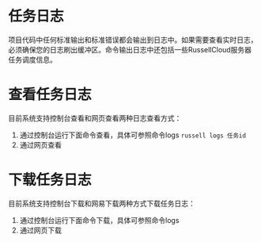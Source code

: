 # 任务日志

项目代码中任何标准输出和标准错误都会输出到日志中。如果需要查看实时日志，必须确保您的日志刷出缓冲区。命令输出日志中还包括一些RussellCloud服务器任务调度信息。



# 查看任务日志

目前系统支持控制台查看和网页查看两种日志查看方式：

1. 通过控制台运行下面命令查看，具体可参照命令logs
   `russell logs 任务id`
2. 通过网页查看

# 下载任务日志

目前系统支持控制台下载和网易下载两种方式下载任务日志：

1. 通过控制台运行下面命令下载，具体可参照命令logs
2. 通过网页下载



